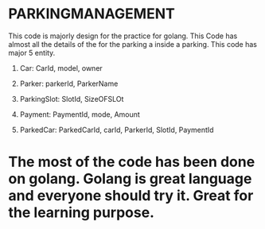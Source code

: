 # PARKINGMANAGEMENT
This code is majorly design for the practice for golang. This Code has almost all the details of the for the parking a inside a parking.
This code has major 5 entity.

1. Car: CarId, model, owner

2. Parker: parkerId, ParkerName

3. ParkingSlot: SlotId, SizeOFSLOt

4. Payment: PaymentId, mode, Amount

5. ParkedCar: ParkedCarId, carId, ParkerId, SlotId, PaymentId








# The most of the code has been done on golang. Golang is great language and everyone should try it. Great for the learning purpose.
